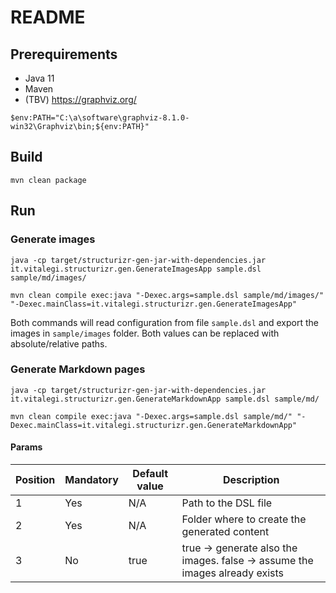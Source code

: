 # README

## Prerequirements

- Java 11
- Maven
- (TBV) <https://graphviz.org/>

```
$env:PATH="C:\a\software\graphviz-8.1.0-win32\Graphviz\bin;${env:PATH}"
```

## Build

```
mvn clean package
```

## Run

### Generate images

```
java -cp target/structurizr-gen-jar-with-dependencies.jar it.vitalegi.structurizr.gen.GenerateImagesApp sample.dsl sample/md/images/
```

```
mvn clean compile exec:java "-Dexec.args=sample.dsl sample/md/images/" "-Dexec.mainClass=it.vitalegi.structurizr.gen.GenerateImagesApp"
```

Both commands will read configuration from file `sample.dsl` and export the images in `sample/images` folder. Both
values can be replaced with absolute/relative paths.

### Generate Markdown pages

```
java -cp target/structurizr-gen-jar-with-dependencies.jar it.vitalegi.structurizr.gen.GenerateMarkdownApp sample.dsl sample/md/
```

```
mvn clean compile exec:java "-Dexec.args=sample.dsl sample/md/" "-Dexec.mainClass=it.vitalegi.structurizr.gen.GenerateMarkdownApp"
```

#### Params

| Position | Mandatory | Default value | Description                                                                         |
| -------- | --------- | ------------- | ----------------------------------------------------------------------------------- |
| 1        | Yes       | N/A           | Path to the DSL file                                                                |
| 2        | Yes       | N/A           | Folder where to create the generated content                                        |
| 3        | No        | true          | true &rarr; generate also the images. false &rarr; assume the images already exists |

